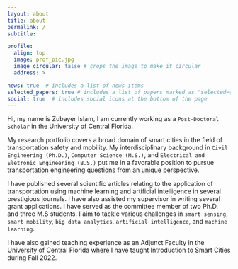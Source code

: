 ```yaml
---
layout: about
title: about
permalink: /
subtitle: 

profile:
  align: top
  image: prof_pic.jpg
  image_circular: false # crops the image to make it circular
  address: >

news: true  # includes a list of news items
selected_papers: true # includes a list of papers marked as "selected={true}"
social: true  # includes social icons at the bottom of the page
---
```


Hi, my name is Zubayer Islam, I am currently working as a `Post-Doctoral Scholar` in the University of Central Florida.

My research portfolio covers a broad domain of smart cities in the field of transportation safety and mobility. My interdisciplinary background in `Civil Engineering (Ph.D.)`, `Computer Science (M.S.)`, and `Electrical and Eletronic Engineering (B.S.)` put me in a favorable position to pursue transportation engineering questions from an unique perspective. 

I have published several scientific articles relating to the application of transportation using machine learning and artificial intelligence in several prestigious journals. I have also assisted my supervisor in writing several grant applications. I have served as the committee member of two Ph.D. and three M.S students. I aim to tackle various challenges in  `smart sensing`, `smart mobility`, `big data analytics`, `artificial intelligence`, and `machine learning`.

I have also gained teaching experience as an Adjunct Faculty in the University of Central Florida where I have taught Introduction to Smart Cities during Fall 2022.

